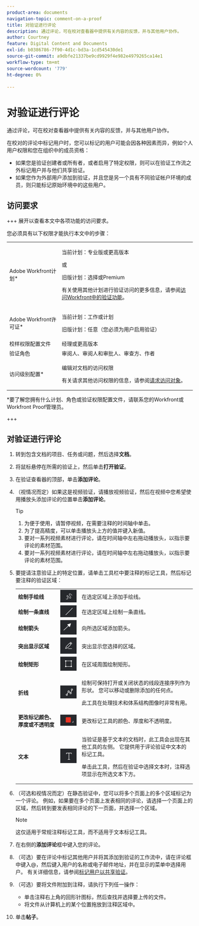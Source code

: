```yaml
---
product-area: documents
navigation-topic: comment-on-a-proof
title: 对验证进行评论
description: 通过评论，可在校对查看器中提供有关内容的反馈，并与其他用户协作。
author: Courtney
feature: Digital Content and Documents
exl-id: b0386786-7f90-4d1c-bd3a-1cd545430de1
source-git-commit: a9dbfe21337be9cd9929f4e982e4979265ca14e1
workflow-type: tm+mt
source-wordcount: '779'
ht-degree: 0%

---
```


# 对验证进行评论

<!-- Audited: 5/2025 -->

通过评论，可在校对查看器中提供有关内容的反馈，并与其他用户协作。

在校对的评论中标记用户时，您可以标记的用户可能会因各种因素而异，例如个人用户权限和您在组织中的成员资格：

* 如果您是验证创建者或所有者，或者启用了特定权限，则可以在验证工作流之外标记用户并与他们共享验证。
* 如果您作为外部用户添加到验证，并且您是另一个具有不同验证帐户环境的成员，则只能标记原始环境中的这些用户。<!--For more information, see [Proofing collaboration limitations with people outside of your organization](../../../../review-and-approve-work/proofing/tips-tricks-and-troubleshooting/collaboration-with-members-outside-of-your-organization.md)-->

## 访问要求

+++ 展开以查看本文中各项功能的访问要求。

您必须具有以下权限才能执行本文中的步骤：

<table style="table-layout:auto"> 
 <col> 
 <col> 
 <tbody> 
  <tr> 
   <td role="rowheader">Adobe Workfront计划*</td> 
   <td> <p>当前计划：专业版或更高版本</p> <p>或</p> <p>旧版计划：选择或Premium</p> <p>有关使用其他计划进行验证访问的更多信息，请参阅<a href="/help/quicksilver/administration-and-setup/manage-workfront/configure-proofing/access-to-proofing-functionality.md" class="MCXref xref">访问Workfront中的验证功能</a>。</p> </td> 
  </tr> 
  <tr> 
   <td role="rowheader">Adobe Workfront许可证*</td> 
   <td> <p>当前计划：工作或计划</p> <p>旧版计划：任意（您必须为用户启用验证）</p> </td> 
  </tr> 
  <tr> 
   <td role="rowheader">校样权限配置文件 </td> 
   <td>经理或更高版本</td> 
  </tr> 
  <tr> 
   <td role="rowheader">验证角色</td> 
   <td>审阅人、审阅人和审批人、审查方、作者</td> 
  </tr> 
  <tr> 
   <td role="rowheader">访问级别配置*</td> 
   <td> <p>编辑对文档的访问权限</p> <p>有关请求其他访问权限的信息，请参阅<a href="../../../../workfront-basics/grant-and-request-access-to-objects/request-access.md" class="MCXref xref">请求访问对象</a>。</p> </td> 
  </tr> 
 </tbody> 
</table>

&#42;要了解您拥有什么计划、角色或验证权限配置文件，请联系您的Workfront或Workfront Proof管理员。

+++

## 对验证进行评论

1. 转到包含文档的项目、任务或问题，然后选择&#x200B;**文档**。
1. 将鼠标悬停在所需的验证上，然后单击&#x200B;**打开验证**。

1. 在验证查看器的顶部，单击&#x200B;**添加评论**。
1. （视情况而定）如果这是视频验证，请播放视频验证，然后在视频中您希望使用播放头添加评论的位置单击&#x200B;**添加评论**。

   >[!TIP]
   >
   >1. 为便于使用，请暂停视频，在需要注释的时间轴中单击。
   >1. 为了提高精度，可以单击播放头上方的值并键入新值。
   >1. 要对一系列视频素材进行评论，请在时间轴中左右拖动播放头，以指示要评论的素材范围。
   >1. 要对一系列视频素材进行评论，请在时间轴中左右拖动播放头，以指示要评论的素材范围。

1. 要提请注意验证上的特定位置，请单击工具栏中要注释的标记工具，然后标记要注释的验证区域：

   <table style="table-layout:auto"> 
    <col> 
    <col> 
    <col> 
    <tbody> 
     <tr> 
      <td role="rowheader"><strong>绘制手绘线</strong> </td> 
      <td> <img src="assets/freehand-line.png"> </td> 
      <td>在选定区域上添加手绘线。</td> 
     </tr> 
     <tr> 
      <td role="rowheader"><strong>绘制一条直线</strong> </td> 
      <td> <img src="assets/line.png"> </td> 
      <td>在选定区域上绘制一条直线。</td> 
     </tr> 
     <tr> 
      <td role="rowheader"><strong>绘制箭头</strong> </td> 
      <td> <img src="assets/arrow.png"> </td> 
      <td>向所选区域添加箭头。</td> 
     </tr> 
     <tr> 
      <td role="rowheader"><strong>突出显示区域</strong> </td> 
      <td> <img src="assets/highlight.png"> </td> 
      <td>突出显示您选择的区域。</td> 
     </tr> 
     <tr> 
      <td role="rowheader"><strong>绘制矩形</strong> </td> 
      <td> <img src="assets/rectangle.png"> </td> 
      <td>在区域周围绘制矩形。</td> 
     </tr> 
     <tr> 
      <td role="rowheader"><strong>折线</strong> </td> 
      <td> <img src="assets/polyline.png"> </td> 
      <td> <p>绘制可保持打开或关闭状态的线段连接序列作为形状。 您可以移动或删除添加的任何点。 </p> <p>此工具在处理技术和体系结构图像时非常有用。</p> </td> 
     </tr> 
     <tr> 
      <td role="rowheader"><strong>更改标记颜色、厚度或不透明度</strong> </td> 
      <td> <img src="assets/change-color.png"> </td> 
      <td>更改标记工具的颜色、厚度和不透明度。</td> 
     </tr> 
     <tr> 
      <td role="rowheader"><strong>文本</strong> </td> 
      <td> <img src="assets/copy-of-text.png"> </td> 
      <td> <p>当验证是基于文本的文档时，此工具会出现在其他工具的左侧。 它提供用于评论验证中文本的标记工具。 <br></p> <p>单击此工具，然后在验证中选择文本时，注释选项显示在所选文本下方。<br></p> </td> 
     </tr> 
    </tbody> 
   </table>

1. （可选和视情况而定）在静态验证中，您可以将多个页面上的多个区域标记为一个评论。 例如，如果要在多个页面上发表相同的评论，请选择一个页面上的区域，然后转到要发表相同评论的下一页面，并选择一个区域。

   >[!NOTE]
   >
   >这仅适用于常规注释标记工具，而不适用于文本标记工具。

1. 在右侧的&#x200B;**添加评论**&#x200B;框中键入您的评论。
1. （可选）要在评论中标记其他用户并将其添加到验证的工作流中，请在评论框中键入@，然后键入用户的名称或电子邮件地址，并在显示的菜单中选择用户。 有关详细信息，请参阅[标记用户以共享验证](../../../../review-and-approve-work/proofing/reviewing-proofs-within-workfront/comment-on-a-proof/tag-users-to-share-proof.md)。
1. （可选）要将文件附加到注释，请执行下列任一操作：

   * 单击注释右上角的回形针图标，然后查找并选择要上传的文件。
   * 将文件从计算机上的某个位置拖放到注释区域中。

1. 单击&#x200B;**帖子**。
